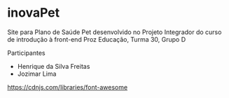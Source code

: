 # inovaPet

Site para Plano de Saúde Pet desenvolvido no Projeto Integrador do curso de introdução à front-end Proz Educação, Turma 30, Grupo D

Participantes

* Henrique da Silva Freitas
* Jozimar Lima 

https://cdnjs.com/libraries/font-awesome



